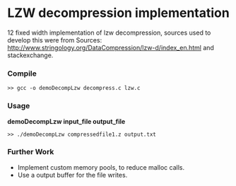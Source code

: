 
# LZW decompression implementation

12 fixed width implementation of lzw decompression, sources used to develop this were from Sources: http://www.stringology.org/DataCompression/lzw-d/index_en.html and stackexchange.

### Compile

``` >> gcc -o demoDecompLzw decompress.c lzw.c ```

### Usage

**demoDecompLzw      input_file     output_file**

``` >> ./demoDecompLzw compressedfile1.z output.txt ```

### Further Work
- Implement custom memory pools, to reduce malloc calls.
- Use a output buffer for the file writes.

